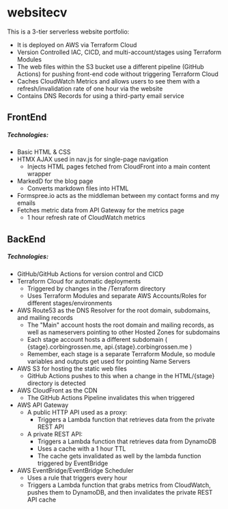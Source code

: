 # websitecv

This is a 3-tier serverless website portfolio:
- It is deployed on AWS via Terraform Cloud
- Version Controlled IAC, CICD, and multi-account/stages using Terraform Modules
- The web files within the S3 bucket use a different pipeline (GitHub Actions) for pushing front-end code without triggering Terraform Cloud
- Caches CloudWatch Metrics and allows users to see them with a refresh/invalidation rate of one hour via the website
- Contains DNS Records for using a third-party email service

## FrontEnd

##### Technologies:
- Basic HTML & CSS
- HTMX AJAX used in nav.js for single-page navigation
  - Injects HTML pages fetched from CloudFront into a main content wrapper
- MarkedD for the blog page
  - Converts markdown files into HTML
- Formspree.io acts as the middleman between my contact forms and my emails
- Fetches metric data from API Gateway for the metrics page
  - 1 hour refresh rate of CloudWatch metrics

## BackEnd

##### Technologies:
- GitHub/GitHub Actions for version control and CICD
- Terraform Cloud for automatic deployments
  - Triggered by changes in the /Terraform directory
  - Uses Terraform Modules and separate AWS Accounts/Roles for different stages/environments
- AWS Route53 as the DNS Resolver for the root domain, subdomains, and mailing records
  - The "Main" account hosts the root domain and mailing records, as well as nameservers pointing to other Hosted Zones for subdomains
  - Each stage account hosts a different subdomain ( {stage}.corbingrossen.me, api.{stage}.corbingrossen.me )
  - Remember, each stage is a separate Terraform Module, so module variables and outputs get used for pointing Name Servers
- AWS S3 for hosting the static web files
  - GitHub Actions pushes to this when a change in the HTML/{stage} directory is detected
- AWS CloudFront as the CDN
  - The GitHub Actions Pipeline invalidates this when triggered
- AWS API Gateway
  - A public HTTP API used as a proxy:
    - Triggers a Lambda function that retrieves data from the private REST API
  - A private REST API:
    - Triggers a Lambda function that retrieves data from DynamoDB
    - Uses a cache with a 1 hour TTL
    - The cache gets invalidated as well by the lambda function triggered by EventBridge
- AWS EventBridge/EventBridge Scheduler
  - Uses a rule that triggers every hour
  - Triggers a Lambda function that grabs metrics from CloudWatch, pushes them to DynamoDB, and then invalidates the private REST API cache
